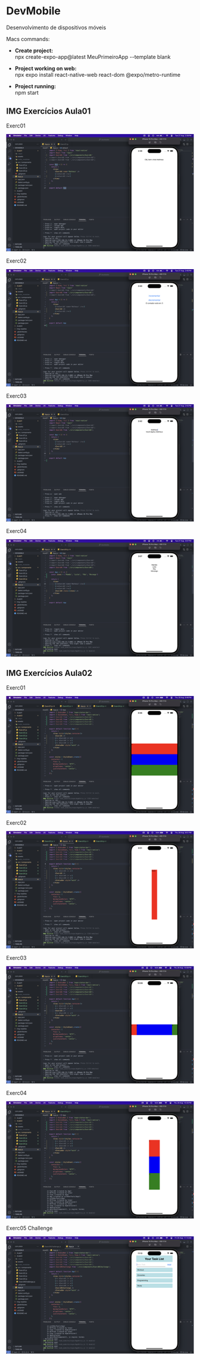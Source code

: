 # DevMobile
 Desenvolvimento de dispositivos móveis

Macs commands:

- **Create project:**  
npx create-expo-app@latest MeuPrimeiroApp --template blank

- **Project working on web:**  
npx expo install react-native-web react-dom @expo/metro-runtime

- **Project running:**  
npm start

## IMG Exercícios Aula01

Exerc01

![exerc01ios](https://github.com/mharteux/DevMobile/blob/main/Img-readme/ImgAula01/exerc01-ios.png)

Exerc02

![exerc02ios](https://github.com/mharteux/DevMobile/blob/main/Img-readme/ImgAula01/exerc02-ios.png)

Exerc03

![exerc03ios](https://github.com/mharteux/DevMobile/blob/main/Img-readme/ImgAula01/exerc03-ios.png)

Exerc04

![exerc04ios](https://github.com/mharteux/DevMobile/blob/main/Img-readme/ImgAula01/exerc04-ios.png)

## IMG Exercícios Aula02

Exerc01

![exerc01ios](https://github.com/mharteux/DevMobile/blob/main/Img-readme/ImgAula02/exerc01-ios.png)

Exerc02

![exerc02ios](https://github.com/mharteux/DevMobile/blob/main/Img-readme/ImgAula02/exerc02-ios.png)

Exerc03

![exerc03ios](https://github.com/mharteux/DevMobile/blob/main/Img-readme/ImgAula02/exerc03-ios.png)

Exerc04

![exerc04ios](https://github.com/mharteux/DevMobile/blob/main/Img-readme/ImgAula02/exerc04-ios.png)

Exerc05 Challenge

![exerc05ios](https://github.com/mharteux/DevMobile/blob/main/Img-readme/ImgAula02/exerc05Challenge-ios.png)
